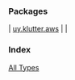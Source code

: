 


### Packages


| [uy.klutter.aws](uy.klutter.aws/index.md) |  |


### Index

[All Types](alltypes.md)